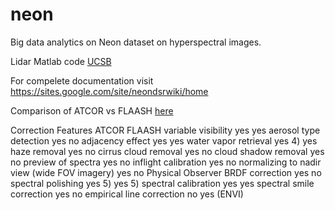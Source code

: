 neon
====
Big data analytics on Neon dataset on hyperspectral images.



Lidar Matlab code [UCSB](http://geog.ucsb.edu/~malonzo/matlab_code.html)







For compelete documentation visit https://sites.google.com/site/neondsrwiki/home


Comparison of ATCOR vs FLAASH [here](http://www.rese.ch/products/atcor/compare.html)

Correction Features	  ATCOR	  FLAASH
variable visibility 	yes 	yes 
aerosol type detection 	yes 	no 
adjacency effect 	yes 	yes 
water vapor retrieval 	yes 4) 	yes 
haze removal 	yes 	no 
cirrus cloud removal 	yes 	no 
cloud shadow removal 	yes 	no 
preview of spectra 	yes 	no 
inflight calibration 	yes 	no 
normalizing to nadir view (wide FOV imagery) 	yes 	no 
Physical Observer BRDF correction 	yes 	no 
spectral polishing 	yes 5) 	yes 5) 
spectral calibration 	yes 	yes 
spectral smile correction 	yes 	no 
empirical line correction 	no 	yes (ENVI) 
